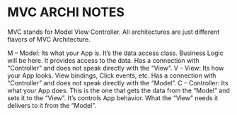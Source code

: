 # MVC ARCHI NOTES

MVC stands for Model View Controller. All architectures are just different flavors of MVC Architecture.

M – Model: Its what your App is. It’s the data access class. Business Logic will be here. It provides access to the data. Has a connection with “Controller” and does not speak directly with the “View”.
V – View: Its how your App looks. View bindings, Click events, etc. Has a connection with “Controller” and does not speak directly with the “Model”.
C – Controller: Its what your App does. This is the one that gets the data from the “Model” and sets it to the “View”. It’s controls App behavior. What the “View” needs it delivers to it from the “Model”.